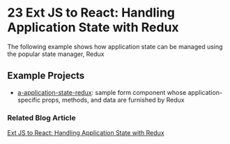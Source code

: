 # 23 Ext JS to React: Handling Application State with Redux

The following example shows how application state can be managed using the
popular state manager, Redux

## Example Projects

 - [a-application-state-redux](./a-application-state-redux): sample form
 component whose application-specific props, methods, and data are furnished by
 Redux

### Related Blog Article

[Ext JS to React: Handling Application State with Redux](TBD)
